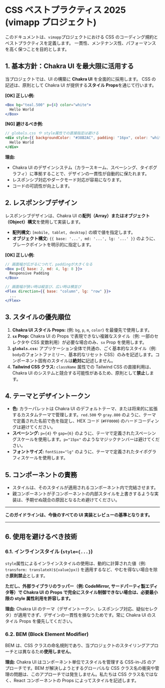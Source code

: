 # CSS ベストプラクティス 2025 (vimapp プロジェクト)

このドキュメントは、`vimapp`プロジェクトにおける CSS のコーディング規約とベストプラクティスを定義します。
一貫性、メンテナンス性、パフォーマンスを高く保つことを目的とします。

## 1. 基本方針：Chakra UI を最大限に活用する

当プロジェクトでは、UI の構築に **Chakra UI** を全面的に採用します。
CSS の記述は、原則として Chakra UI が提供する**スタイル Props**を通じて行います。

**[OK] 正しい例:**

```jsx
<Box bg="teal.500" p={4} color="white">
  Hello World
</Box>
```

**[NG] 避けるべき例:**

```jsx
// globals.css や style属性での直接指定は避ける
<div style={{ backgroundColor: "#38B2AC", padding: "16px", color: "white" }}>
  Hello World
</div>
```

**理由:**

- Chakra UI のデザインシステム（カラースキーム、スペーシング、タイポグラフィ）に準拠することで、デザインの一貫性が自動的に保たれます。
- レスポンシブ対応やダークモード対応が容易になります。
- コードの可読性が向上します。

## 2. レスポンシブデザイン

レスポンシブデザインは、Chakra UI の**配列（Array）またはオブジェクト（Object）構文**を使用して実装します。

- **配列構文:** `[mobile, tablet, desktop]` の順で値を指定します。
- **オブジェクト構文:** `{{ base: '...', md: '...', lg: '...' }}` のように、ブレークポイントを明示的に指定します。

**[OK] 正しい例:**

```jsx
// 画面幅が広がるにつれて、paddingが大きくなる
<Box p={{ base: 2, md: 4, lg: 8 }}>
  Responsive Padding
</Box>

// 画面幅が狭い時は縦並び、広い時は横並び
<Flex direction={{ base: "column", lg: "row" }}>
  ...
</Flex>
```

## 3. スタイルの優先順位

1.  **Chakra UI スタイル Props:** (例: `bg`, `p`, `m`, `color`) を最優先で使用します。
2.  **`sx` Prop:** Chakra UI の Props で表現できない複雑なスタイル（例: 一部のセレクタや CSS 変数利用）が必要な場合のみ、`sx` Prop を使用します。
3.  **`globals.css`:** アプリケーション全体で共通の、ごく基本的なスタイル（例: `body`のフォントファミリー、基本的なリセット CSS）のみを記述します。コンポーネント固有のスタイルは**絶対に**記述しません。
4.  **Tailwind CSS クラス:** `className` 属性での Tailwind CSS の直接利用は、Chakra UI のシステムと競合する可能性があるため、原則として**禁止**します。

## 4. テーマとデザイントークン

- **色:** カラーパレットは Chakra UI のデフォルトテーマ、または将来的に拡張するカスタムテーマで管理します。`red.500` や `gray.800` のように、テーマで定義された名前で色を指定し、HEX コード (`#FF0000`) のハードコーディングは避けてください。
- **スペーシング:** `p={4}` や `gap={6}` のように、テーマで定義されたスペーシングスケールを使用します。`p="15px"` のようなマジックナンバーは避けてください。
- **フォントサイズ:** `fontSize="lg"` のように、テーマで定義されたタイポグラフィスケールを使用します。

## 5. コンポーネントの責務

- スタイルは、そのスタイルが適用されるコンポーネント内で完結させます。
- 親コンポーネントが子コンポーネントの内部スタイルを上書きするような実装は、予期せぬ競合の原因となるため避けてください。

---

**このガイドラインは、今後のすべての UI 実装とレビューの基準となります。**

---

## 6. 使用を避けるべき技術

### 6.1. インラインスタイル (`style={...}`)

`style`属性によるインラインスタイルの使用は、動的に計算された値（例: `transform: translateX(${value}px)`) を適用するなど、やむを得ない場合を除き**原則禁止**とします。

**ただし、外部ライブラリのラッパー（例: CodeMirror, サードパーティ製エディタ等）で Chakra UI の Props で完全にスタイル制御できない場合は、必要最小限の style 属性利用を許容します。**

**理由:** Chakra UI のテーマ（デザイントークン、レスポンシブ対応、疑似セレクタ）が適用できず、デザインの一貫性を損なうためです。常に Chakra UI のスタイル Props を優先してください。

### 6.2. BEM (Block Element Modifier)

BEM は、CSS クラスの命名規則であり、当プロジェクトのスタイリングアプローチとは異なるため**使用しません**。

**理由:** Chakra UI はコンポーネント単位でスタイルを管理する CSS-in-JS のアプローチです。BEM が解決しようとするグローバルな CSS クラス名の衝突や管理の問題は、このアプローチでは発生しません。私たちは CSS クラス名ではなく、React コンポーネントの Props によってスタイルを記述します。
